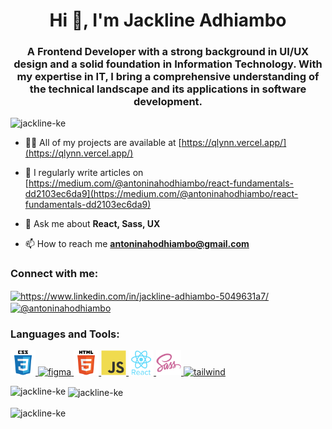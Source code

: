 <h1 align="center">Hi 👋, I'm Jackline Adhiambo</h1>
<h3 align="center">A Frontend Developer with a strong background in UI/UX design and a solid foundation in Information Technology. With my expertise in IT, I bring a comprehensive understanding of the technical landscape and its applications in software development.</h3>

<p align="left"> <img src="https://komarev.com/ghpvc/?username=jackline-ke&label=Profile%20views&color=0e75b6&style=flat" alt="jackline-ke" /> </p>

- 👨‍💻 All of my projects are available at [https://qlynn.vercel.app/](https://qlynn.vercel.app/)

- 📝 I regularly write articles on [https://medium.com/@antoninahodhiambo/react-fundamentals-dd2103ec6da9](https://medium.com/@antoninahodhiambo/react-fundamentals-dd2103ec6da9)

- 💬 Ask me about **React, Sass, UX**

- 📫 How to reach me **antoninahodhiambo@gmail.com**

<h3 align="left">Connect with me:</h3>
<p align="left">
<a href="https://linkedin.com/in/https://www.linkedin.com/in/jackline-adhiambo-5049631a7/" target="blank"><img align="center" src="https://raw.githubusercontent.com/rahuldkjain/github-profile-readme-generator/master/src/images/icons/Social/linked-in-alt.svg" alt="https://www.linkedin.com/in/jackline-adhiambo-5049631a7/" height="30" width="40" /></a>
<a href="https://medium.com/@antoninahodhiambo" target="blank"><img align="center" src="https://raw.githubusercontent.com/rahuldkjain/github-profile-readme-generator/master/src/images/icons/Social/medium.svg" alt="@antoninahodhiambo" height="30" width="40" /></a>
</p>

<h3 align="left">Languages and Tools:</h3>
<p align="left"> <a href="https://www.w3schools.com/css/" target="_blank" rel="noreferrer"> <img src="https://raw.githubusercontent.com/devicons/devicon/master/icons/css3/css3-original-wordmark.svg" alt="css3" width="40" height="40"/> </a> <a href="https://www.figma.com/" target="_blank" rel="noreferrer"> <img src="https://www.vectorlogo.zone/logos/figma/figma-icon.svg" alt="figma" width="40" height="40"/> </a> <a href="https://www.w3.org/html/" target="_blank" rel="noreferrer"> <img src="https://raw.githubusercontent.com/devicons/devicon/master/icons/html5/html5-original-wordmark.svg" alt="html5" width="40" height="40"/> </a> <a href="https://developer.mozilla.org/en-US/docs/Web/JavaScript" target="_blank" rel="noreferrer"> <img src="https://raw.githubusercontent.com/devicons/devicon/master/icons/javascript/javascript-original.svg" alt="javascript" width="40" height="40"/> </a> <a href="https://reactjs.org/" target="_blank" rel="noreferrer"> <img src="https://raw.githubusercontent.com/devicons/devicon/master/icons/react/react-original-wordmark.svg" alt="react" width="40" height="40"/> </a> <a href="https://sass-lang.com" target="_blank" rel="noreferrer"> <img src="https://raw.githubusercontent.com/devicons/devicon/master/icons/sass/sass-original.svg" alt="sass" width="40" height="40"/> </a> <a href="https://tailwindcss.com/" target="_blank" rel="noreferrer"> <img src="https://www.vectorlogo.zone/logos/tailwindcss/tailwindcss-icon.svg" alt="tailwind" width="40" height="40"/> </a> </p>

<p><img align="left" src="https://github-readme-stats.vercel.app/api/top-langs?username=jackline-ke&show_icons=true&locale=en&layout=compact" alt="jackline-ke" /></p>

<p>&nbsp;<img align="center" src="https://github-readme-stats.vercel.app/api?username=jackline-ke&show_icons=true&locale=en" alt="jackline-ke" /></p>

<p><img align="center" src="https://github-readme-streak-stats.herokuapp.com/?user=jackline-ke&" alt="jackline-ke" /></p>
